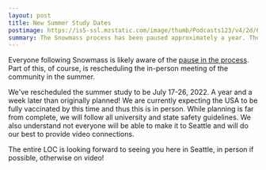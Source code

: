 ```yaml
---
layout: post
title: New Summer Study Dates
postimage: https://is5-ssl.mzstatic.com/image/thumb/Podcasts123/v4/2d/68/ff/2d68ff3c-0b24-aab7-b833-2a1ce9e47329/mza_740028440561211337.jpg/400x400bb.jpg
summary: The Snowmass process has been paused approximately a year. The Seattle Summer Study has been rescheduled July 17-26, 2022! 
---
```

Everyone following Snowmass is likely aware of the [pause in the process](https://snowmass21.org/announcements). Part of this, of course, is rescheduling the in-person meeting of the community in the summer.

We've rescheduled the summer study to be July 17-26, 2022. A year and a week later than originally planned! We are currently expecting the USA to be fully vaccinated by this time and thus this is in person. While planning is far from complete, we will follow all university and state safety guidelines. We also understand not everyone will be able to make it to Seattle and will do our best to provide video connections.

The entire LOC is looking forward to seeing you here in Seattle, in person if possible, otherwise on video!
